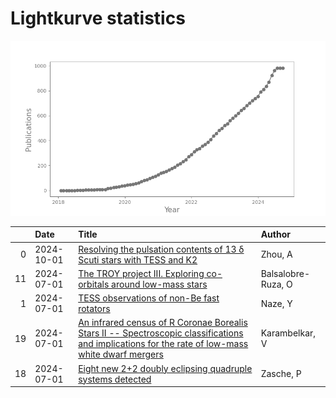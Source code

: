 
<h1>Lightkurve statistics</h1>

![publications](out/lightkurve-publications.png)  

|    | Date       | Title                                                                                                                                                                                                              | Author             |
|---:|:-----------|:-------------------------------------------------------------------------------------------------------------------------------------------------------------------------------------------------------------------|:-------------------|
|  0 | 2024-10-01 | [Resolving the pulsation contents of 13 δ Scuti stars with TESS and K2](https://ui.adsabs.harvard.edu/abs/2024NewA..11102235Z/abstract)                                                                            | Zhou, A            |
| 11 | 2024-07-01 | [The TROY project III. Exploring co-orbitals around low-mass stars](https://ui.adsabs.harvard.edu/abs/2024arXiv240704677B/abstract)                                                                                | Balsalobre-Ruza, O |
|  1 | 2024-07-01 | [TESS observations of non-Be fast rotators](https://ui.adsabs.harvard.edu/abs/2024arXiv240708305N/abstract)                                                                                                        | Naze, Y            |
| 19 | 2024-07-01 | [An infrared census of R Coronae Borealis Stars II -- Spectroscopic classifications and implications for the rate of low-mass white dwarf mergers](https://ui.adsabs.harvard.edu/abs/2024arXiv240708653K/abstract) | Karambelkar, V     |
| 18 | 2024-07-01 | [Eight new 2+2 doubly eclipsing quadruple systems detected](https://ui.adsabs.harvard.edu/abs/2024A&A...687A...6Z/abstract)                                                                                        | Zasche, P          |
    